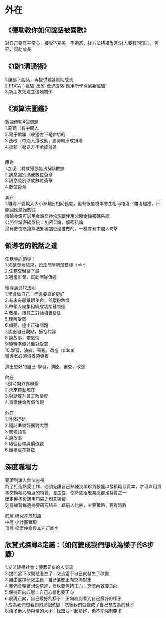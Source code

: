# 外在
## 《德勒教你如何說話被喜歡》
對自己要有平常心，接受不完美，不抱怨，找方法持續改進;對人要有同理心，包容，幫助成長  
## 《1對1溝通術》
1.讓部下說話，再提供建議幫助成長  
2.PDCA：經驗-反省-改進策略-應用所學得到新經驗  
3.新朋友先建立信賴關係  
## 《演算法圖鑑》
數據傳輸4個問題  
1.竊聽（有中間人  
2.電子欺騙（收送方不是你想的  
3.竄改（中間人還改動，或傳輸造成損壞  
4.抵賴（發送方不承認發過  
## 

應對  
1.加密（轉成電腦無法解讀數據  
2.訊息識別碼或數位簽章  
3.訊息識別碼或數位簽章  
4.數位簽章  

其它  
1.雜湊不管輸入大小都輸出相同長度，但有很低機率會生相同雜湊（雜湊碰撞，不能回推原始數據  
傳輸金鑰可以用金鑰交換協定跟使用公開金鑰密碼系統  
公開金鑰密碼系統：加密公鑰，解密私鑰  
沒有數位憑證無法知道加密是誰做的，一樣會有中間人攻擊  

## 領導者的說話之道
任務導向領導：  
1.完整思考結果，設定簡單清楚目標（okr)  
2.任務交辦給下屬  
3.適當監督，幫助團隊溝通  

領導溝通12法則  
1.學會做自己，而且要做的更好  
2.有未來願景跟使命，並懷抱熱情  
3.帶領人聚集組織成功關鍵關係  
4.敬業，跟員工對話培養信任  
5.理解受眾  
6.傾聽，提出正確問題  
7.說出自己觀點，擁抱討論  
8.說故事，帶感情  
9.隨時準備好面對受眾  
10.學習，演練，審視，改進（pdca)  
領導者必須培養領導者  

演出更好的自己-學習，演練，審查，改進  

內在  
1.隨時與外界聯繫  
2.未來帶動現在  
3.對話提升員工敬業度  
4.貫徹使命與價值觀  

外在  
1.付諸行動  
2.隨時準備好面對大眾  
3.肢體語言  
4.說故事  
5.結合目標與價值觀  
6.目標放在群眾  

## 深度職場力
要讚到讓人無法忽視  
為了打造熱愛工作，必須先讓自己熟練幾項珍貴技能以累積職涯資本，才可以用資本交換精彩職涯的特質，自主性，使命感跟敬業感都是特質之一  
確定目標後運用巧毅力刻意練習  
刻意練習每週摘要研究結果，跟前人比較，主要策略，觀看時數  

底層 研究背景知識  
中層 小計畫實現  
頂層 探索使命與其它可能性  

## 欣賞式探尋8定義：（如何變成我們想成為樣子的8步驟）
1.交流建構社會：要跟正向的人交流  
2.提問當下改變就產生了：交流當下自己就發生了改變  
3.自由選擇研究主題：自己選要正向交流對象  
4.我們會朝著想像前進，所以要保持正向：交流內容要正向  
5.保持正向心態：自己心態也要正向  
6.展現正向，自己最好的樣子：正向直到看到自己最好的樣子  
7.成為我們想看到的那個改變：然後我們就變成了自己想成為的樣子  
8.給予他人參與量的大小：找盟友一起變好，但不能強制要求  
